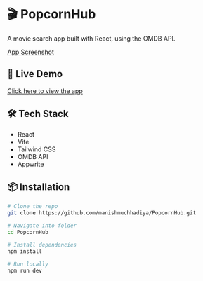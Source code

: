 # 🎬 PopcornHub

A movie search app built with React, using the OMDB API.

[App Screenshot](<img width="1351" height="3785" alt="popcornhub-manish-dev netlify app_" src="https://github.com/user-attachments/assets/cd46f6c7-bfbb-45da-998e-fefd625f7508" />
)

## 🚀 Live Demo
[Click here to view the app](https://popcornhub-manish-dev.netlify.app/)

## 🛠️ Tech Stack
- React
- Vite
- Tailwind CSS
- OMDB API
- Appwrite

## 📦 Installation
```bash
# Clone the repo
git clone https://github.com/manishmuchhadiya/PopcornHub.git

# Navigate into folder
cd PopcornHub

# Install dependencies
npm install

# Run locally
npm run dev


